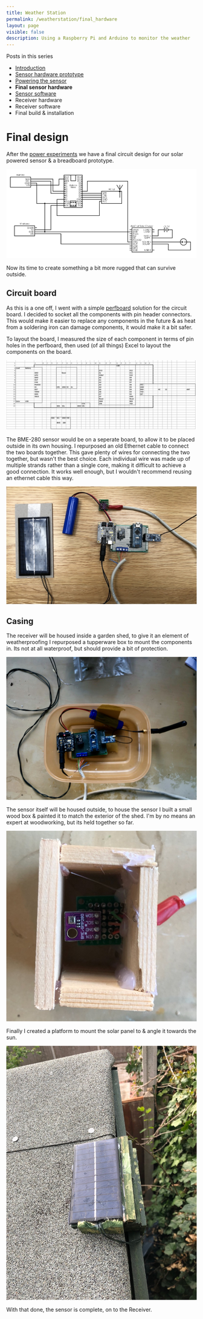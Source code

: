 ```yaml
---
title: Weather Station
permalink: /weatherstation/final_hardware
layout: page
visible: false
description: Using a Raspberry Pi and Arduino to monitor the weather
---
```


<div class="post_series">
<p>Posts in this series</p>
<ul>
    <li><a href="/weatherstation">Introduction</a></li>
    <li><a href="/weatherstation/sensor">Sensor hardware prototype</a></li>
    <li><a href="/weatherstation/power">Powering the sensor</a></li>
    <li><b>Final sensor hardware</b></li>
    <li><a href="/weatherstation/sensor_software">Sensor software</a></li>
    <li>Receiver hardware</li>
    <li>Receiver software</li>
    <li>Final build & installation</li>
</ul>
</div>


# Final design 

After the [power experiments](/weatherstation/power) we have a final circuit design for our solar powered sensor & a breadboard prototype.  

![Final circuit design for the weather sensor](/assets/images/weatherstation/weather_sensor.png)

Now its time to create something a bit more rugged that can survive outside. 

## Circuit board
As this is a one off, I went with a simple [perfboard](https://en.wikipedia.org/wiki/Perfboard) solution for the circuit board. I decided to socket all the components with pin header connectors. This would make it easier to replace any components in the future & as heat from a soldering iron can damage components, it would make it a bit safer.

To layout the board, I measured the size of each component in terms of pin holes in the perfboard, then used (of all things) Excel to layout the components on the board.

![Excel perfboard layout](/assets/images/weatherstation/perf_layout.png)

The BME-280 sensor would be on a seperate board, to allow it to be placed outside in its own housing. I repurposed an old Ethernet cable to connect the two boards together. This gave plenty of wires for connecting the two together, but wasn't the best choice. Each individual wire was made up of multiple strands rather than a single core, making it difficult to achieve a good connection. It works well enough, but I wouldn't recommend reusing an ethernet cable this way. 

![Photo of the created perfboard](/assets/images/weatherstation/perf_image.jpg)

## Casing

The receiver will be housed inside a garden shed, to give it an element of weatherproofing I repurposed a tupperware box to mount the components in. Its not at all waterproof, but should provide a bit of protection.

![Casing for receiver](/assets/images/weatherstation/casing.jpeg)

The sensor itself will be housed outside, to house the sensor I built a small wood box & painted it to match the exterior of the shed. I'm by no means an expert at woodworking, but its held together so far. 

![Casing for sensor](/assets/images/weatherstation/casing2.jpeg)

Finally I created a platform to mount the solar panel to & angle it towards the sun. 

![Mounted solar panel](/assets/images/weatherstation/solar_panel.jpeg)

With that done, the sensor is complete, on to the Receiver. 